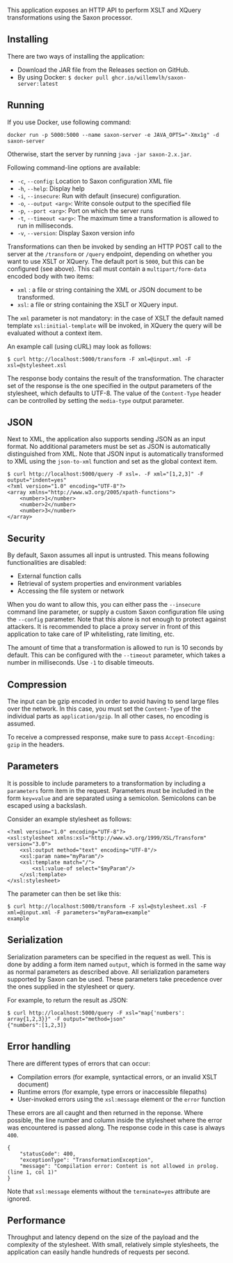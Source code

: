 This application exposes an HTTP API to perform XSLT and XQuery transformations using the Saxon processor.

## Installing

There are two ways of installing the application:

* Download the JAR file from the Releases section on GitHub.
* By using Docker: `$ docker pull ghcr.io/willemvlh/saxon-server:latest`

## Running

If you use Docker, use following command:

`docker run -p 5000:5000 --name saxon-server -e JAVA_OPTS="-Xmx1g" -d saxon-server`

Otherwise, start the server by running `java -jar saxon-2.x.jar`.

Following command-line options are available:

* `-c`, `--config`: Location to Saxon configuration XML file
* `-h`, `--help`: Display help
* `-i`, `--insecure`: Run with default (insecure) configuration.
* `-o`, `--output <arg>`: Write console output to the specified file
* `-p`, `--port <arg>`: Port on which the server runs
* `-t`, `--timeout <arg>`: The maximum time a transformation is allowed to run in milliseconds.
* `-v`, `--version`: Display Saxon version info

Transformations can then be invoked by sending an HTTP POST call to the server at the `/transform` or `/query` endpoint,
depending on whether you want to use XSLT or XQuery. The default port is `5000`, but this can be configured (see above).
This call must contain a `multipart/form-data` encoded body with two items:

* `xml` : a file or string containing the XML or JSON document to be transformed.
* `xsl`: a file or string containing the XSLT or XQuery input.

The `xml` parameter is not mandatory: in the case of XSLT the default named template `xsl:initial-template` will be
invoked, in XQuery the query will be evaluated without a context item.

An example call (using cURL) may look as follows:

`$ curl http://localhost:5000/transform -F xml=@input.xml -F xsl=@stylesheet.xsl`

The response body contains the result of the transformation. The character set of the response is the one specified in
the output parameters of the stylesheet, which defaults to UTF-8. The value of the `Content-Type` header can be
controlled by setting the `media-type` output parameter.

## JSON

Next to XML, the application also supports sending JSON as an input format. No additional parameters must be set as JSON
is automatically distinguished from XML. Note that JSON input is automatically transformed to XML using
the `json-to-xml`
function and set as the global context item.

    $ curl http://localhost:5000/query -F xsl=. -F xml="[1,2,3]" -F output="indent=yes"
    <?xml version="1.0" encoding="UTF-8"?>
    <array xmlns="http://www.w3.org/2005/xpath-functions">
        <number>1</number>
        <number>2</number>
        <number>3</number>
    </array>

## Security

By default, Saxon assumes all input is untrusted. This means following functionalities are disabled:

* External function calls
* Retrieval of system properties and environment variables
* Accessing the file system or network

When you do want to allow this, you can either pass the `--insecure` command line parameter, or supply a custom Saxon
configuration file using the `--config` parameter. Note that this alone is not enough to protect against attackers. It
is recommended to place a proxy server in front of this application to take care of IP whitelisting, rate limiting, etc.

The amount of time that a transformation is allowed to run is 10 seconds by default. This can be configured with
the `--timeout` parameter, which takes a number in milliseconds. Use `-1` to disable timeouts.
## Compression

The input can be gzip encoded in order to avoid having to send large files over the network. In this case, you must set
the `Content-Type` of the individual parts as `application/gzip`. In all other cases, no encoding is assumed.

To receive a compressed response, make sure to pass `Accept-Encoding: gzip` in the headers.

## Parameters

It is possible to include parameters to a transformation by including a `parameters` form item in the request.
Parameters must be included in the form `key=value` and are separated using a semicolon. Semicolons can be escaped using
a backslash.

Consider an example stylesheet as follows:

    <?xml version="1.0" encoding="UTF-8"?>
    <xsl:stylesheet xmlns:xsl="http://www.w3.org/1999/XSL/Transform" version="3.0">
        <xsl:output method="text" encoding="UTF-8"/>
        <xsl:param name="myParam"/>
        <xsl:template match="/">
            <xsl:value-of select="$myParam"/>
        </xsl:template>
    </xsl:stylesheet>

The parameter can then be set like this:

    $ curl http://localhost:5000/transform -F xsl=@stylesheet.xsl -F xml=@input.xml -F parameters="myParam=example"
    example

## Serialization

Serialization parameters can be specified in the request as well. This is done by adding a form item named `output`,
which is formed in the same way as normal parameters as described above. All serialization parameters supported by Saxon
can be used. These parameters take precedence over the ones supplied in the stylesheet or query.

For example, to return the result as JSON:

    $ curl http://localhost:5000/query -F xsl="map{'numbers': array{1,2,3}}" -F output="method=json"
    {"numbers":[1,2,3]}

## Error handling

There are different types of errors that can occur:

* Compilation errors (for example, syntactical errors, or an invalid XSLT document)
* Runtime errors (for example, type errors or inaccessible filepaths)
* User-invoked errors using the `xsl:message` element or the `error` function

These errors are all caught and then returned in the reponse. Where possible, the line number and column inside the
stylesheet where the error was encountered is passed along. The response code in this case is always `400`.

```
{
    "statusCode": 400,
    "exceptionType": "TransformationException",
    "message": "Compilation error: Content is not allowed in prolog. (line 1, col 1)"
}
```

Note that `xsl:message` elements without the `terminate=yes` attribute are ignored.

## Performance

Throughput and latency depend on the size of the payload and the complexity of the stylesheet. With small, relatively
simple stylesheets, the application can easily handle hundreds of requests per second.
